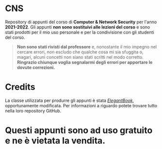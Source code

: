 # CNS
Repository di appunti del corso di **Computer &amp;  Network Security** per l'anno **2021-2022**.
Gli appunti **non sono sostituivi alle lezioni del corso** e sono stati prodotti per il mio uso personale e per la condivisione con gli studenti del corso. 
> **Non sono stati rivisti dal professore** e, nonostante il mio impegno nel cercare errori, non escludo che qualche cosa mi sia sfuggita o, magari, alcuni concetti non siano stati scritti nel modo corretto.
> **Ringrazio chiunque voglia segnalarmi degli errori per apportare le dovute correzioni.**
# Credits
La classe utilizzata per produrre gli appunti è stata *[ElegantBook](https://github.com/ElegantLaTeX/ElegantBook.git)*, opportunamente modificata. Per informazioni a riguardo potete trovare tutto nella loro repository GitHub.
# Questi appunti sono ad uso gratuito e ne è vietata la vendita.

